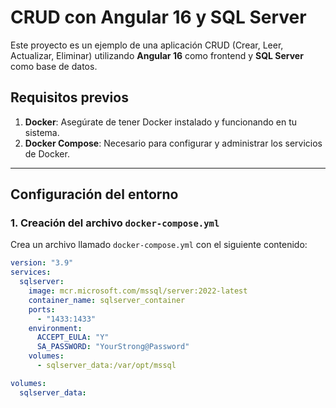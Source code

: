 # CRUD con Angular 16 y SQL Server

Este proyecto es un ejemplo de una aplicación CRUD (Crear, Leer, Actualizar, Eliminar) utilizando **Angular 16** como frontend y **SQL Server** como base de datos.

## Requisitos previos

1. **Docker**: Asegúrate de tener Docker instalado y funcionando en tu sistema.
2. **Docker Compose**: Necesario para configurar y administrar los servicios de Docker.

---

## Configuración del entorno

### 1. Creación del archivo `docker-compose.yml`

Crea un archivo llamado `docker-compose.yml` con el siguiente contenido:

```yaml
version: "3.9"
services:
  sqlserver:
    image: mcr.microsoft.com/mssql/server:2022-latest
    container_name: sqlserver_container
    ports:
      - "1433:1433" 
    environment:
      ACCEPT_EULA: "Y"
      SA_PASSWORD: "YourStrong@Password" 
    volumes:
      - sqlserver_data:/var/opt/mssql

volumes:
  sqlserver_data:
